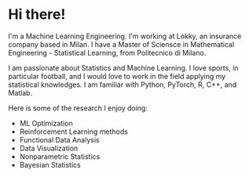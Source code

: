 # Hi there!
I'm a Machine Learning Engineering. I'm working at Lokky, an insurance company based in Milan. 
I have a Master of Sciensce in Mathematical Engineering - Statistical Learning, from Politecnico di Milano. 

I am passionate about Statistics and Machine Learning. I love sports, in particular football, and I would love to work in the field
applying my statistical knowledges.
I am familiar with Python, PyTorch, R, C++, and Matlab.

Here is some of the research I enjoy doing:

- ML Optimization
- Reinforcement Learning methods
- Functional Data Analysis
- Data Visualization
- Nonparametric Statistics
- Bayesian Statistics

